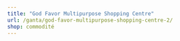 ```yaml
---
title: "God Favor Multipurpose Shopping Centre"
url: /ganta/god-favor-multipurpose-shopping-centre-2/
shop: commodité
---
```

